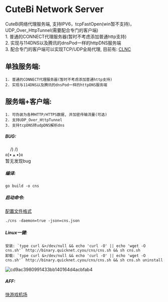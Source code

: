 # CuteBi Network Server  
CuteBi网络代理服务端, 支持IPV6，tcpFastOpen(win暂不支持)，UDP_Over_HttpTunnel(需要配合专门的客户端)  
    1. 普通的CONNECT代理服务器(暂时不考虑添加普通http支持)  
    2. 实现与114DNS以及腾讯的dnsPod一样的httpDNS服务端  
    3. 配合专门的客户端可以实现TCP/UDP全局代理, 目前有: [CLNC](https://github.com/mmmdbybyd/CLNC)
  
单独服务端:  
--------
    1. 普通的CONNECT代理服务器(暂时不考虑添加普通http支持)  
    2. 实现与114DNS以及腾讯的dnsPod一样的httpDNS服务端  
  
服务端+客户端:
--------
    1. 可伪装为各种HTTP/HTTPS数据, 并加密传输流量(可选)  
    2. 支持UDP_Over_HttpTunnel  
    3. 支持tcpDNS转udpDNS解析dns  
  
##### BUG:  
&nbsp;&nbsp;&nbsp;&nbsp;/) /)  
ฅ(• ﻌ •)ฅ  
暂无发现bug  
  
##### 编译:  
~~~~~
go build -o cns  
~~~~~
  
##### 启动命令:  
[配置文件格式](config/cns.json)
~~~~~
./cns -daemon=true -json=cns.json
~~~~~
  
##### Linux一键:  
~~~~~
安装: `type curl &>/dev/null && echo 'curl -O' || echo 'wget -O cns.sh'` http://binary.quicknet.cyou/cns/cns.sh && sh cns.sh  
卸载: `type curl &>/dev/null && echo 'curl -O' || echo 'wget -O cns.sh'` http://binary.quicknet.cyou/cns/cns.sh && sh cns.sh uninstall  
~~~~~
![cd9ac3980991433bb140164d4acbfab4](https://github.com/1425207657/CNS/assets/51529909/49ce6fbe-1609-4ba7-bc80-36131c9ed26c)

##### AFF:  
[快游戏机场](https://www.quick-connect.top)
